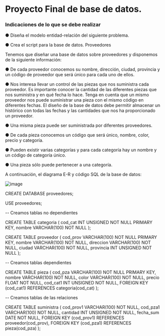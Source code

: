 # Proyecto Final de base de datos.
### Indicaciones de lo que se debe realizar

● Diseña el modelo entidad-relación del siguiente problema.

● Crea el script para la base de datos.
Proveedores

Tenemos que diseñar una base de datos sobre proveedores y disponemos de
la siguiente información:

● De cada proveedor conocemos su nombre, dirección, ciudad, provincia y
un código de proveedor que será único para cada uno de ellos.

● Nos interesa llevar un control de las piezas que nos suministra cada
proveedor. Es importante conocer la cantidad de las diferentes piezas
que nos suministra y en qué fecha lo hace. Tenga en cuenta que un
mismo proveedor nos puede suministrar una pieza con el mismo código
en diferentes fechas. El diseño de la base de datos debe permitir
almacenar un histórico con todas las fechas y las cantidades que nos ha
proporcionado un proveedor.

● Una misma pieza puede ser suministrada por diferentes proveedores.

● De cada pieza conocemos un código que será único, nombre, color,
precio y categoría.

● Pueden existir varias categorías y para cada categoría hay un nombre y
un código de categoría único.

● Una pieza sólo puede pertenecer a una categoría.

A continuación, el diagrama E-R y código SQL de la base de datos:

![image](https://user-images.githubusercontent.com/104698382/174450647-1e865af7-b897-4943-bbb7-abc8a0ee770d.png)


CREATE DATABASE proveedores;

USE proveedores;

-- Creamos tablas no dependientes 

CREATE TABLE categoria ( 
  cod_cat INT UNSIGNED NOT NULL PRIMARY KEY,
  nombre VARCHAR(100) NOT NULL
); 

CREATE TABLE proveedor ( 
  cod_prov VARCHAR(100) NOT NULL PRIMARY KEY,
  nombre VARCHAR(100) NOT NULL,
  direccion VARCHAR(100) NOT NULL,
  ciudad VARCHAR(100) NOT NULL,
  provincia INT UNSIGNED NOT NULL
); 

-- Creamos tablas dependientes 

CREATE TABLE pieza ( 
  cod_pza VARCHAR(100) NOT NULL PRIMARY KEY,
  nombre VARCHAR(100) NOT NULL,
  color VARCHAR(100) NOT NULL,
  precio FLOAT NOT NULL,
  cod_cat1 INT UNSIGNED NOT NULL,
  FOREIGN KEY (cod_cat1) REFERENCES categoria(cod_cat)
); 


-- Creamos tablas de las relaciones 

CREATE TABLE suministra (
  cod_prov1 VARCHAR(100) NOT NULL,
  cod_pza1 VARCHAR(100) NOT NULL,
  cantidad INT UNSIGNED NOT NULL,
  fecha_sum DATE NOT NULL,
  FOREIGN KEY (cod_prov1) REFERENCES proveedor(cod_prov),
  FOREIGN KEY (cod_pza1) REFERENCES pieza(cod_pza)
); 


